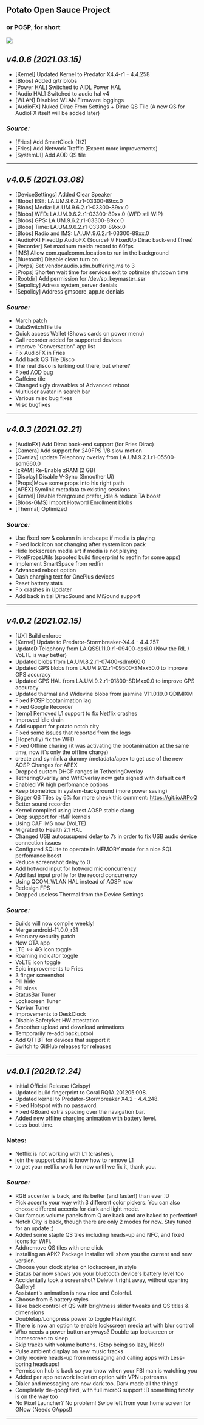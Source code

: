 ## Potato Open Sauce Project
### or POSP, for short
<img src="https://raw.githubusercontent.com/PotatoProject/manifest/dumaloo-release/XDAThread/main.png">



## *v4.0.6 (2021.03.15)*
 - [Kernel] Updated Kernel to Predator X4.4-r1 - 4.4.258
 - [Blobs] Added qrtr blobs
 - [Power HAL] Switched to AIDL Power HAL
 - [Audio HAL] Switched to audio hal v4
 - [WLAN] Disabled WLAN Firmware loggings
 - [AudioFX] Nuked Dirac From Settings + Dirac QS Tile (A new QS for AudioFX itself will be added later)

### *Source:*
 - [Fries] Add SmartClock (1/2)
 - [Fries] Add Network Traffic (Expect more improvements)
 - [SystemUI] Add AOD QS tile


---------------------------------------

## *v4.0.5 (2021.03.08)*
 - [DeviceSettings] Added Clear Speaker
 - [Blobs] ESE:   LA.UM.9.6.2.r1-03300-89xx.0
 - [Blobs] Media: LA.UM.9.6.2.r1-03300-89xx.0
 - [Blobs] WFD:   LA.UM.9.6.2.r1-03300-89xx.0 (WFD stll WIP)
 - [Blobs] GPS:   LA.UM.9.6.2.r1-03300-89xx.0
 - [Blobs] Time:  LA.UM.9.6.2.r1-03300-89xx.0
 - [Blobs] Radio and IMS: LA.UM.9.6.2.r1-03300-89xx.0
 - [AudioFX] FixedUp AudioFX (Source) // FixedUp Dirac back-end (Tree)
 - [Recorder] Set maxinum meida record to 60fps
 - [IMS] Allow com.qualcomm.location to run in the background
 - [Bluetooth] Disable clean turn on
 - [Porps] Set vendor.audio.adm.buffering.ms to 3 
 - [Props] Shorten wait time for services exit to optimize shutdown time
 - [Rootdir] Add permission for /dev/sp_keymaster_ssr
 - [Sepolicy] Adress system_server denials
 - [Sepolicy] Address gmscore_app.te denials

### *Source:*
- March patch
- DataSwitchTile tile
- Quick access Wallet (Shows cards on power menu)
- Call recorder added for supported devices
- Improve "Conversation" app list
- Fix AudioFX in Fries
- Add back QS Tile Disco
- The real disco is lurking out there, but where?
- Fixed AOD bug 
- Caffeine tile
- Changed ugly drawables of Advanced reboot
- Multiuser avatar in search bar
- Various misc bug fixes
- Misc bugfixes

---------------------------------------

## *v4.0.3 (2021.02.21)*
 - [AudioFX] Add Dirac back-end support (for Fries Dirac)
 - [Camera] Add support for 240FPS 1/8 slow motion
 - [Overlay] update Telephony overlay from LA.UM.9.2.1.r1-05500-sdm660.0
 - [zRAM] Re-Enable zRAM (2 GB)
 - [Display] Disable V-Sync (Smoother Ui)
 - [Props]Move some props into his right path
 - [APEX] Symlink metadata to existing sessions 
 - [Kernel] Disable foreground prefer_idle & reduce TA boost
 - [Blobs-GMS] Import Hotword Enrollment blobs
 - [Thermal] Optimized

### *Source:*
- Use fixed row & column in landscape if media is playing
- Fixed lock icon not changing after system icon pack
- Hide lockscreen media art if media is not playing
- PixelPropsUtils (spoofed build fingerprint to redfin for some apps)
- Implement SmartSpace from redfin
- Advanced reboot option
- Dash charging text for OnePlus devices
- Reset battery stats
- Fix crashes in Updater
- Add back initial DiracSound and MiSound support

---------------------------------------

## *v4.0.2 (2021.02.15)*
 - [UX] Build enforce
 - [Kernel] Update to Predator-Stormbreaker-X4.4 - 4.4.257
 - UpdateD Telephony from LA.QSSI.11.0.r1-09400-qssi.0 (Now the RIL / VoLTE is way better)
 - Updated blobs from LA.UM.8.2.r1-07400-sdm660.0
 - Updated GPS blobs from LA.UM.9.12.r1-09500-SMxx50.0 to improve GPS accuracy
 - Updated GPS HAL from LA.UM.9.2.r1-01800-SDMxx0.0 to improve GPS accuracy
 - Updated thermal and Widevine blobs from jasmine V11.0.19.0 QDIMIXM
 - Fixed POSP bootanimation lag
 - Fixed Google Recorder
 - [temp] Removed L1 support to fix Netflix crashes
 - Improved idle drain
 - Add support for potato notch city
 - Fixed some issues that reported from the logs
 - (Hopefully) fix the WFD
 - Fixed Offline charing (it was activating the bootanimation at the same time, now it's only the offline charge)
 - create and symlink a dummy /metadata/apex to get use of the new AOSP Changes for APEX
 - Dropped custom DHCP ranges in TetheringOverlay
 - TetheringOverlay and WifiOverlay now gets signed with default cert
 - Enabled VR high perfomance options
 - Keep biometrics in system-background (more power saving)
 - Bigger QS Tiles by 6% for more check this comment: https://git.io/JtPoQ
 - Better sound recorder
 - Kernel compiled using latest AOSP stable clang
 - Drop support for HMP kernels 
 - Using CAF IMS now (VoLTE)
 - Migrated to Health 2.1 HAL 
 - Changed USB autosusupend delay to 7s in order to fix USB audio device connection issues
 - Configured SQLite to operate in MEMORY mode for a nice SQL perfomance boost
 - Reduce screenshot delay to 0
 - Add hotword input for hotword mic concurrency
 - Add fast input profile for the record concurrency
 - Using QCOM_WLAN HAL instead of AOSP now
 - Redesign FPS
 - Dropped useless Thermal from the Device Settings

### *Source:*
 - Builds will now compile weekly!
 - Merge android-11.0.0_r31
 - February security patch
 - New OTA app
 - LTE <-> 4G icon toggle
 - Roaming indicator toggle
 - VoLTE icon toggle
 - Epic improvements to Fries
 - 3 finger screenshot
 - Pill hide
 - Pill sizes
 - StatusBar Tuner
 - Lockscreen Tuner
 - Navbar Tuner
 - Improvements to DeskClock
 - Disable SafetyNet HW attestation
 - Smoother upload and download animations
 - Temporarily re-add backuptool
 - Add QTI BT for devices that support it
 - Switch to GitHub releases for releases

---------------------------------------

## *v4.0.1 (2020.12.24)*
 - Initial Official Release (Crispy)
 - Updated build fingerprint to Coral RQ1A.201205.008.
 - Updated kernel to Predator-Stormbreaker X4.2 - 4.4.248.
 - Fixed Hotspot with no password.
 - Fixed GBoard extra spacing over the navigation bar.
 - Added new offline charging animation with battery level.
 - Less boot time.

### Notes:
 - Netflix is not working with L1 (crashes),
 - join the support chat to know how to remove L1
 - to get your netflix work for now until we fix it, thank you.

### *Source:*
- RGB accenter is back, and its better (and faster!) than ever :D
- Pick accents your way with 3 different color pickers. You can also choose different accents for dark and light mode.
- Our famous volume panels from Q are back and are baked to perfection!
- Notch City is back, though there are only 2 modes for now. Stay tuned for an update :)
- Added some staple QS tiles including heads-up and NFC, and fixed icons for WiFi.
- Add/remove QS tiles with one click 
- Installing an APK? Package Installer will show you the current and new version.
- Choose your clock styles on lockscreen, in style
- Status bar now shows you your bluetooth device's battery level too
- Accidentally took a screenshot? Delete it right away, without opening Gallery!
- Assistant's animation is now nice and Colorful.
- Choose from 6 battery styles
- Take back control of QS with brightness slider tweaks and QS titles & dimensions 
- Doubletap/Longpress power to toggle Flashlight
- There is now an option to enable lockscreen media art with blur control
- Who needs a power button anyways? Double tap lockscreen or homescreen to sleep
- Skip tracks with volume buttons. (Stop being so lazy, Nico!)
- Pulse ambient display on new music tracks
- Only receive heads-up from messaging and calling apps with Less-boring headsups!
- Permission hub is back so you know when your FBI man is watching you
- Added per app network isolation option with VPN upstreams 
- Dialer and messaging are now dark too. Dark mode all the things!
- Completely de-googlified, with full microG support :D something frooty is on the way too
- No Pixel Launcher? No problem! Swipe left from your home screen for GNow (Needs GApps!)

---------------------------------------
